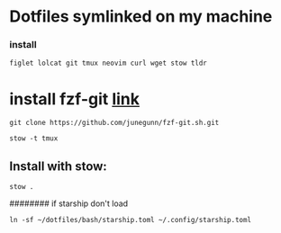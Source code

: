 # Dotfiles symlinked on my machine
### install
```
figlet lolcat git tmux neovim curl wget stow tldr
```
# install fzf-git [link](https://www.josean.com/posts/7-amazing-cli-tools)
```
git clone https://github.com/junegunn/fzf-git.sh.git
```
```
stow -t tmux
```
## Install with stow:

```
stow .
```
######## if starship don't load 
```
ln -sf ~/dotfiles/bash/starship.toml ~/.config/starship.toml
```
